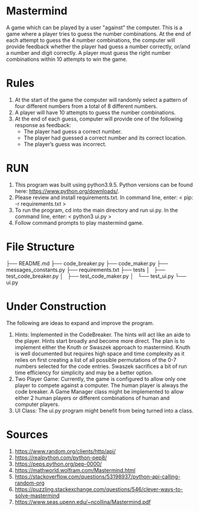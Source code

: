 # Mastermind
A game which can be played by a user "against" the computer. This is a game where a player tries to guess the number combinations. At the end of each attempt to guess the 4 number combinations, the computer will provide feedback whether the player had guess a number correctly, or/and a number and digit correctly. A player must guess the right number combinations within 10 attempts to win the game.

# Rules
1. At the start of the game the computer will randomly select a pattern of four different numbers from a total of 8 different numbers.
2. A player will have 10 attempts to guess the number combinations.
3. At the end of each guess, computer will provide one of the following response as feedback:
     - The player had guess a correct number.
     - The player had guessed a correct number and its correct location.
     - The player’s guess was incorrect.

# RUN
1. This program was built using python3.9.5. Python versions can be found here: https://www.python.org/downloads/.
2. Please review and install requirements.txt. In command line, enter: < pip: -r requirements.txt >
3. To run the program, cd into the main directory and run ui.py. In the command line, enter: < python3 ui.py >
4. Follow command prompts to play mastermind game. 

# File Structure
├── README.md
├── code_breaker.py
├── code_maker.py
├── messages_constants.py
├── requirements.txt
├── tests
│   ├── test_code_breaker.py
│   ├── test_code_maker.py
│   └── test_ui.py
└── ui.py

# Under Construction
The following are ideas to expand and improve the program.
1. Hints: Implemented in the CodeBreaker. The hints will act like an aide to the player. Hints start broadly and become more direct. The plan is to implement either the Knuth or Swaszek approach to mastermind. Knuth is well documented but requires high space and time complexity as it relies on first creating a list of all possible permutations of the 0-7 numbers selected for the code entries. Swaszek sacrifices a bit of run time efficiency for simplicity and may be a better option.
2. Two Player Game: Currently, the game is configured to allow only one player to compete against a computer. The human player is always the code breaker. A Game Manager class might be implemented to allow either 2 human players or different combinations of human and computer players.
3. UI Class: The ui.py program might benefit from being turned into a class. 
       
# Sources
1. https://www.random.org/clients/http/api/
2. https://realpython.com/python-pep8/
3. https://peps.python.org/pep-0000/
4. https://mathworld.wolfram.com/Mastermind.html
5. https://stackoverflow.com/questions/53198937/python-api-calling-random-org
6. https://puzzling.stackexchange.com/questions/546/clever-ways-to-solve-mastermind
7. https://www.seas.upenn.edu/~ncollina/Mastermind.pdf
